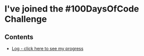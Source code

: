 # I've joined the #100DaysOfCode Challenge

## Contents

- [Log - click here to see my progress](log.md)
